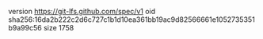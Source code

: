 version https://git-lfs.github.com/spec/v1
oid sha256:16da2b222c2d6c727c1b1d10ea361bb19ac9d82566661e1052735351b9a99c56
size 1758
